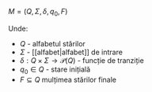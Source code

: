 $M=(Q,\Sigma,\delta,q_0,F)$

Unde:
- $Q$ - alfabetul stărilor
- $\Sigma$ - [[alfabet|alfabet]] de intrare
- $\delta:Q\times\Sigma\rightarrow\mathcal{P}(Q)$ - funcție de tranziție
- $q_0\in Q$ - stare inițială
- $F\subseteq Q$ mulțimea stărilor finale